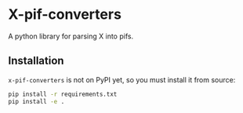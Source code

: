 # X-pif-converters
A python library for parsing X into pifs.

## Installation
`x-pif-converters` is not on PyPI yet, so you must install it from source:
```bash
pip install -r requirements.txt
pip install -e .
```
